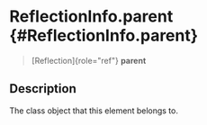 ReflectionInfo.parent {#ReflectionInfo.parent}
=====================

> [Reflection]{role="ref"} **parent**

Description
-----------

The class object that this element belongs to.
